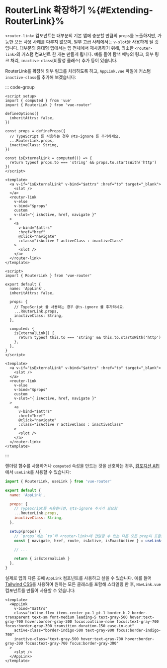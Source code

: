 # RouterLink 확장하기 %{#Extending-RouterLink}%

<VueSchoolLink
  href="https://vueschool.io/lessons/extending-router-link-for-external-urls"
  title="Learn how to extend router-link"
/>

`<router-link>` 컴포넌트는 대부분의 기본 앱에 충분할 만큼의 `props`를 노출하지만, 가능한 모든 사용 사례를 다루지 않으며, 일부 고급 사례에서는 `v-slot`을 사용하게 될 것입니다. 대부분의 중대형 앱에서는 앱 전체에서 재사용하기 위해, 최소한 `<router-link>`의 커스텀 컴포넌트 한 개는 만들게 됩니다. 예를 들어 탐색 메뉴의 링크, 외부 링크 처리, `inactive-class`(비활성 클래스) 추가 등이 있습니다.

RouterLink를 확장해 외부 링크를 처리하도록 하고, `AppLink.vue` 파일에 커스텀 `inactive-class`를 추가해 보겠습니다:

::: code-group

```vue [Composition API]
<script setup>
import { computed } from 'vue'
import { RouterLink } from 'vue-router'

defineOptions({
  inheritAttrs: false,
})

const props = defineProps({
  // TypeScript 를 사용하는 경우 @ts-ignore 를 추가하세요.
  ...RouterLink.props,
  inactiveClass: String,
})

const isExternalLink = computed(() => {
  return typeof props.to === 'string' && props.to.startsWith('http')
})
</script>

<template>
  <a v-if="isExternalLink" v-bind="$attrs" :href="to" target="_blank">
    <slot />
  </a>
  <router-link
    v-else
    v-bind="$props"
    custom
    v-slot="{ isActive, href, navigate }"
  >
    <a
      v-bind="$attrs"
      :href="href"
      @click="navigate"
      :class="isActive ? activeClass : inactiveClass"
    >
      <slot />
    </a>
  </router-link>
</template>
```

```vue [Options API]
<script>
import { RouterLink } from 'vue-router'

export default {
  name: 'AppLink',
  inheritAttrs: false,

  props: {
    // TypeScript 를 사용하는 경우 @ts-ignore 를 추가하세요.
    ...RouterLink.props,
    inactiveClass: String,
  },

  computed: {
    isExternalLink() {
      return typeof this.to === 'string' && this.to.startsWith('http')
    },
  },
}
</script>

<template>
  <a v-if="isExternalLink" v-bind="$attrs" :href="to" target="_blank">
    <slot />
  </a>
  <router-link
    v-else
    v-bind="$props"
    custom
    v-slot="{ isActive, href, navigate }"
  >
    <a
      v-bind="$attrs"
      :href="href"
      @click="navigate"
      :class="isActive ? activeClass : inactiveClass"
    >
      <slot />
    </a>
  </router-link>
</template>
```

:::

렌더링 함수를 사용하거나 `computed` 속성을 만드는 것을 선호하는 경우, [컴포지션 API](composition-api.md)에서 `useLink`를 사용할 수 있습니다:

```js
import { RouterLink, useLink } from 'vue-router'

export default {
  name: 'AppLink',

  props: {
    // TypeScript를 사용한다면, @ts-ignore 추가가 필요함
    ...RouterLink.props,
    inactiveClass: String,
  },

  setup(props) {
    // `props`에는 `to`와 <router-link>에 전달할 수 있는 다른 모든 prop이 포함됨.
    const { navigate, href, route, isActive, isExactActive } = useLink(props)

    // ...

    return { isExternalLink }
  },
}
```

실제로 앱의 다른 곳에 `AppLink` 컴포넌트를 사용하고 싶을 수 있습니다. 예를 들어 [Tailwind CSS](https://tailwindcss.com)를 사용하여 원하는 모든 클래스를 포함해 스타일링 한 후, `NavLink.vue` 컴포넌트를 만들어 사용할 수 있습니다:

```vue
<template>
  <AppLink
    v-bind="$attrs"
    class="inline-flex items-center px-1 pt-1 border-b-2 border-transparent text-sm font-medium leading-5 text-gray-500 hover:text-gray-700 hover:border-gray-300 focus:outline-none focus:text-gray-700 focus:border-gray-300 transition duration-150 ease-in-out"
    active-class="border-indigo-500 text-gray-900 focus:border-indigo-700"
    inactive-class="text-gray-500 hover:text-gray-700 hover:border-gray-300 focus:text-gray-700 focus:border-gray-300"
  >
    <slot />
  </AppLink>
</template>
```
